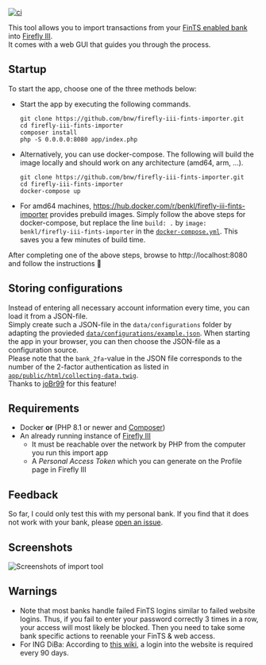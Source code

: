 [![ci](https://github.com/bnw/firefly-iii-fints-importer/actions/workflows/publish-docker-image.yml/badge.svg)](https://github.com/bnw/firefly-iii-fints-importer/actions/workflows/publish-docker-image.yml)

This tool allows you to import transactions from your [FinTS enabled bank](https://subsembly.com/banken.html) into [Firefly III](https://www.firefly-iii.org/).  
It comes with a web GUI that guides you through the process.

Startup
-------
To start the app, choose one of the three methods below:

* Start the app by executing the following commands.
  ```
  git clone https://github.com/bnw/firefly-iii-fints-importer.git
  cd firefly-iii-fints-importer
  composer install
  php -S 0.0.0.0:8080 app/index.php
  ```

* Alternatively, you can use docker-compose. The following will build the image locally and should work on any architecture (amd64, arm, ...).
  ```
  git clone https://github.com/bnw/firefly-iii-fints-importer.git
  cd firefly-iii-fints-importer
  docker-compose up
  ```

* For amd64 machines, https://hub.docker.com/r/benkl/firefly-iii-fints-importer provides prebuild images. Simply follow the above steps for docker-compose, but replace the line `build: .` by `image: benkl/firefly-iii-fints-importer` in the [`docker-compose.yml`](docker-compose.yml). This saves you a few minutes of build time.

After completing one of the above steps, browse to http://localhost:8080 and follow the instructions 🙂

Storing configurations
----------------------

Instead of entering all necessary account information every time, you can load it from a JSON-file.  
Simply create such a JSON-file in the `data/configurations` folder by adapting the provieded [`data/configurations/example.json`](data/configurations/example.json). When starting the app in your browser, you can then choose the JSON-file as a configuration source.  
Please note that the `bank_2fa`-value in the JSON file corresponds to the number of the 2-factor authentication as listed in [`app/public/html/collecting-data.twig`](app/public/html/collecting-data.twig).  
Thanks to [joBr99](https://github.com/joBr99) for this feature!


Requirements
------------
* Docker **or** (PHP 8.1 or newer and [Composer](https://getcomposer.org/))
* An already running instance of [Firefly III](https://www.firefly-iii.org/) 
  * It must be reachable over the network by PHP from the computer you run this import app
  * A _Personal Access Token_ which you can generate on the Profile page in Firefly III 
  
  
Feedback
--------
So far, I could only test this with my personal bank.
If you find that it does not work with your bank, please [open an issue](https://github.com/bnw/firefly-iii-fints-importer/issues/new).

  
Screenshots
-----------
<img src="https://raw.githubusercontent.com/bnw/firefly-iii-fints-importer/master/docs/img/screenshots.gif" alt="Screenshots of import tool">

Warnings
-------
* Note that most banks handle failed FinTS logins similar to failed website logins. Thus, if you fail to enter your password correctly 3 times in a row, your access will most likely be blocked. Then you need to take some bank specific actions to reenable your FinTS & web access.
* For ING DiBa: According to [this wiki](https://www.willuhn.de/wiki/doku.php?id=psd2#ing), a login into the website is required every 90 days.
